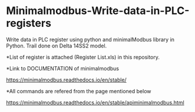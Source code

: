 # Minimalmodbus-Write-data-in-PLC-registers
Write data in PLC register using python and minimalModbus library in Python.
Trail done on Delta 14SS2 model.

*List of register is attached (Register List.xls) in this repository.


*Link to DOCUMENTATION of minimalmodbus

https://minimalmodbus.readthedocs.io/en/stable/


*All commands are refered from the page mentioned below

https://minimalmodbus.readthedocs.io/en/stable/apiminimalmodbus.html

